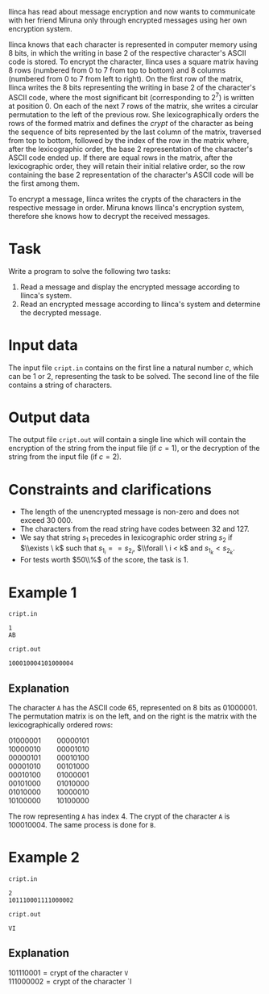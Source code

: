 Ilinca has read about message encryption and now wants to communicate with her friend Miruna only through encrypted messages using her own encryption system.

Ilinca knows that each character is represented in computer memory using $8$ bits, in which the writing in base $2$ of the respective character's ASCII code is stored. To encrypt the character, Ilinca uses a square matrix having $8$ rows (numbered from $0$ to $7$ from top to bottom) and $8$ columns (numbered from $0$ to $7$ from left to right). On the first row of the matrix, Ilinca writes the $8$ bits representing the writing in base $2$ of the character's ASCII code, where the most significant bit (corresponding to $2 ^ 7$) is written at position $0$. On each of the next $7$ rows of the matrix, she writes a circular permutation to the left of the previous row. She lexicographically orders the rows of the formed matrix and defines the *crypt* of the character as being the sequence of bits represented by the last column of the matrix, traversed from top to bottom, followed by the index of the row in the matrix where, after the lexicographic order, the base $2$ representation of the character's ASCII code ended up. If there are equal rows in the matrix, after the lexicographic order, they will retain their initial relative order, so the row containing the base $2$ representation of the character's ASCII code will be the first among them.

To encrypt a message, Ilinca writes the crypts of the characters in the respective message in order.
Miruna knows Ilinca's encryption system, therefore she knows how to decrypt the received messages.

# Task

Write a program to solve the following two tasks:

1. Read a message and display the encrypted message according to Ilinca's system.
2. Read an encrypted message according to Ilinca's system and determine the decrypted message.

# Input data

The input file `cript.in` contains on the first line a natural number $c$, which can be $1$ or $2$, representing the task to be solved. The second line of the file contains a string of characters.

# Output data

The output file `cript.out` will contain a single line which will contain the encryption of the string from the input file (if $c = 1$), or the decryption of the string from the input file (if $c = 2$).

# Constraints and clarifications

* The length of the unencrypted message is non-zero and does not exceed $30 \ 000$.
* The characters from the read string have codes between $32$ and $127$.
* We say that string $s_1$ precedes in lexicographic order string $s_2$ if $\\exists \ k$ such that $s_{1_i} == s_{2_i}$, $\\forall \ i < k$ and $s_{1_k} < s_{2_k}$.
* For tests worth $50\\%$ of the score, the task is $1$.

# Example 1

`cript.in`
```
1
AB
```

`cript.out`
```
100010004101000004
```

## Explanation

The character `A` has the ASCII code $65$, represented on $8$ bits as $01000001$. The permutation matrix is on the left, and on the right is the matrix with the lexicographically ordered rows:

$01000001 \ \ \ \ \ \ \ \ 00000101$  
$10000010 \ \ \ \ \ \ \ \ 00001010$  
$00000101 \ \ \ \ \ \ \ \ 00010100$  
$00001010 \ \ \ \ \ \ \ \ 00101000$  
$00010100 \ \ \ \ \ \ \ \ 01000001$  
$00101000 \ \ \ \ \ \ \ \ 01010000$  
$01010000 \ \ \ \ \ \ \ \ 10000010$  
$10100000 \ \ \ \ \ \ \ \ 10100000$

The row representing `A` has index $4$. The crypt of the character `A` is $100010004$. The same process is done for `B`.

# Example 2

`cript.in`
```
2
101110001111000002
```

`cript.out`
```
VI
```

## Explanation

$101110001 = \text{crypt of the character}$ `V`  
$111000002 = \text{crypt of the character}$ `I